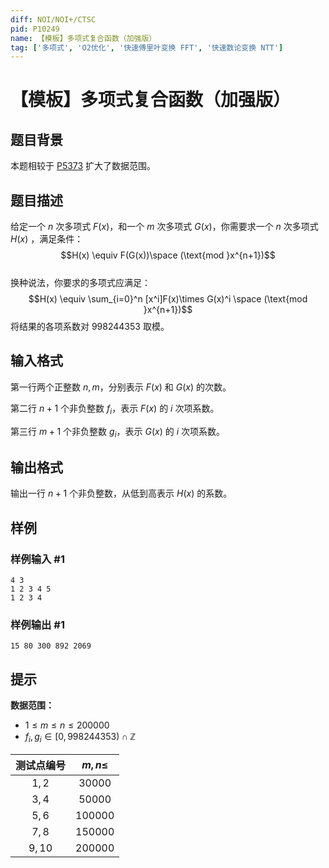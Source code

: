 ```yaml
---
diff: NOI/NOI+/CTSC
pid: P10249
name: 【模板】多项式复合函数（加强版）
tag: ['多项式', 'O2优化', '快速傅里叶变换 FFT', '快速数论变换 NTT']
---
```

# 【模板】多项式复合函数（加强版）
## 题目背景

本题相较于 [P5373](https://www.luogu.com.cn/problem/P5373) 扩大了数据范围。
## 题目描述

给定一个 $n$ 次多项式 $F(x)$，和一个 $m$ 次多项式 $G(x)$，你需要求一个 $n$ 次多项式 $H(x)$ ，满足条件：  
$$H(x) \equiv F(G(x))\space (\text{mod }x^{n+1})$$   
换种说法，你要求的多项式应满足：  
$$H(x) \equiv \sum_{i=0}^n [x^i]F(x)\times G(x)^i \space (\text{mod }x^{n+1})$$
将结果的各项系数对 $998244353$ 取模。
## 输入格式

第一行两个正整数 $n,m$，分别表示 $F(x)$ 和 $G(x)$ 的次数。

第二行 $n+1$ 个非负整数 $f_i$，表示 $F(x)$ 的 $i$ 次项系数。

第三行 $m+1$ 个非负整数 $g_i$，表示 $G(x)$ 的 $i$ 次项系数。   
## 输出格式

输出一行 $n+1$ 个非负整数，从低到高表示 $H(x)$ 的系数。
## 样例

### 样例输入 #1
```
4 3
1 2 3 4 5
1 2 3 4
```
### 样例输出 #1
```
15 80 300 892 2069
```
## 提示

**数据范围：**  

- $1\le m \le n \le 200000$    
- $f_i,g_i \in [0,998244353)\cap \mathbb Z$

| 测试点编号 | $m,n\le$ |
| :----------: | :----------: |
| $1,2$ | $30000$ |
| $3,4$ | $50000$ |
| $5,6$ | $100000$ |
| $7,8$ | $150000$ |
| $9,10$ | $200000$ |

